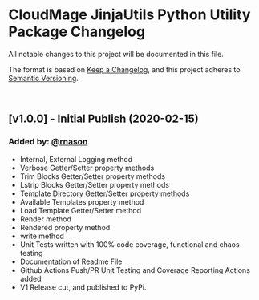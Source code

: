 # CloudMage JinjaUtils Python Utility Package Changelog

All notable changes to this project will be documented in this file.

The format is based on [Keep a Changelog](https://keepachangelog.com/en/1.0.0/),
and this project adheres to [Semantic Versioning](https://semver.org/spec/v2.0.0.html).

<br>

## [v1.0.0] - Initial Publish (2020-02-15)

### Added by: [@rnason](https://github.com/rnason)

- Internal, External Logging method
- Verbose Getter/Setter property methods
- Trim Blocks Getter/Setter property methods
- Lstrip Blocks Getter/Setter property methods
- Template Directory Getter/Setter property methods
- Available Templates property method
- Load Template Getter/Setter method
- Render method
- Rendered property method
- write method
- Unit Tests written with 100% code coverage, functional and chaos testing
- Documentation of Readme File
- Github Actions Push/PR Unit Testing and Coverage Reporting Actions added
- V1 Release cut, and published to PyPi.

